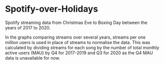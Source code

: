 # Spotify-over-Holidays

Spotify streaming data from Christmas Eve to Boxing Day between the years of 2017 to 2020. 

In the graphs comparing streams over several years, streams per one million users is used in place of streams to normalise the data. This was calculated by dividing streams for each song by the number of total monthly active users (MAU) by Q4 for 2017-2019 and Q3 for 2020 as the Q4 MAU data is unavailable for now.  
